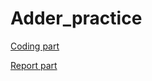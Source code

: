 # Adder_practice

[Coding part](https://nbviewer.jupyter.org/github/siahuat0727/adder-subtractor-practice/blob/master/coding_part.ipynb)


[Report part](https://nbviewer.jupyter.org/github/siahuat0727/adder-subtractor-practice/blob/master/report_part.ipynb)
